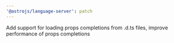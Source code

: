 ```yaml
---
'@astrojs/language-server': patch
---
```


Add support for loading props completions from .d.ts files, improve performance of props completions
